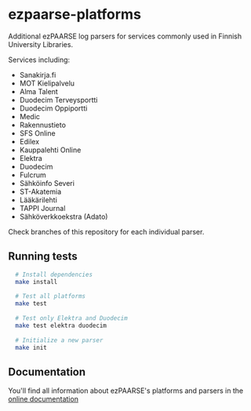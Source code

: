 ezpaarse-platforms
==================

Additional ezPAARSE log parsers for services commonly used in Finnish University Libraries.


Services including:

* Sanakirja.fi
* MOT Kielipalvelu
* Alma Talent
* Duodecim Terveysportti
* Duodecim Oppiportti
* Medic
* Rakennustieto
* SFS Online
* Edilex
* Kauppalehti Online
* Elektra
* Duodecim
* Fulcrum
* Sähköinfo Severi
* ST-Akatemia
* Lääkärilehti
* TAPPI Journal
* Sähköverkkoekstra (Adato)

Check branches of this repository for each individual parser.



## Running tests
```bash
  # Install dependencies
  make install
  
  # Test all platforms
  make test
  
  # Test only Elektra and Duodecim
  make test elektra duodecim
  
  # Initialize a new parser
  make init
```

## Documentation
You'll find all information about ezPAARSE's platforms and parsers in the [online documentation](https://ezpaarse.readthedocs.io/en/master/development/platforms.html)
